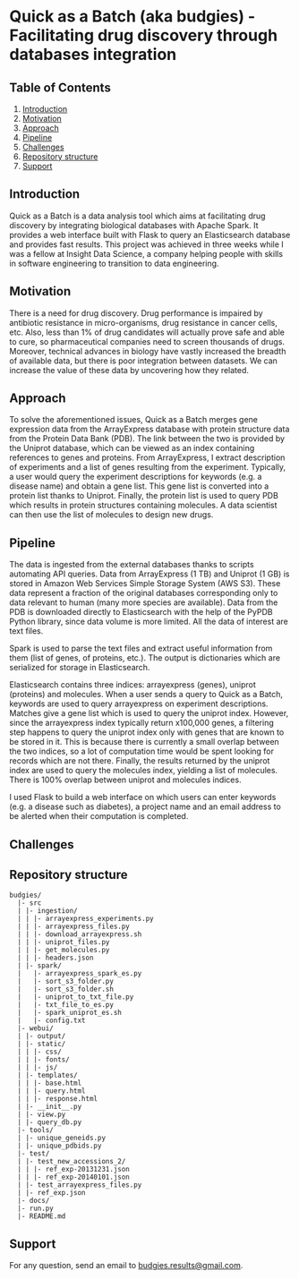 # Quick as a Batch (aka budgies) - Facilitating drug discovery through databases integration

## Table of Contents
1. [Introduction](README.md##introduction)
2. [Motivation](README.md##motivation)
3. [Approach](README.md##approach)
4. [Pipeline](README.md##pipleline)
5. [Challenges](README.md##challenges)
6. [Repository structure](README.md##repository%20structure)
7. [Support](README.md##support)

## Introduction

Quick as a Batch is a data analysis tool which aims at facilitating drug discovery by integrating biological databases with Apache Spark. It provides a web interface built with Flask to query an Elasticsearch database and provides fast results. This project was achieved in three weeks while I was a fellow at Insight Data Science, a company helping people with skills in software engineering to transition to data engineering.

## Motivation

There is a need for drug discovery. Drug performance is impaired by antibiotic resistance in micro-organisms, drug resistance in cancer cells, etc. Also, less than 1% of drug candidates will actually prove safe and able to cure, so pharmaceutical companies need to screen thousands of drugs. Moreover, technical advances in biology have vastly increased the breadth of available data, but there is poor integration between datasets. We can increase the value of these data by uncovering how they related.

## Approach

To solve the aforementioned issues, Quick as a Batch merges gene expression data from the ArrayExpress database with protein structure data from the Protein Data Bank (PDB). The link between the two is provided by the Uniprot database, which can be viewed as an index containing references to genes and proteins. From ArrayExpress, I extract description of experiments and a list of genes resulting from the experiment. Typically, a user would query the experiment descriptions for keywords (e.g. a disease name) and obtain a gene list. This gene list is converted into a protein list thanks to Uniprot. Finally, the protein list is used to query PDB which results in protein structures containing molecules. A data scientist can then use the list of molecules to design new drugs.

## Pipeline

The data is ingested from the external databases thanks to scripts automating API queries. Data from ArrayExpress (1 TB) and Uniprot (1 GB) is stored in Amazon Web Services Simple Storage System (AWS S3). These data represent a fraction of the original databases corresponding only to data relevant to human (many more species are available). Data from the PDB is downloaded directly to Elasticsearch with the help of the PyPDB Python library, since data volume is more limited. All the data of interest are text files.

Spark is used to parse the text files and extract useful information from them (list of genes, of proteins, etc.). The output is dictionaries which are serialized for storage in Elasticsearch.

Elasticsearch contains three indices: arrayexpress (genes), uniprot (proteins) and molecules. When a user sends a query to Quick as a Batch, keywords are used to query arrayexpress on experiment descriptions. Matches give a gene list which is used to query the uniprot index. However, since the arrayexpress index typically return x100,000 genes, a filtering step happens to query the uniprot index only with genes that are known to be stored in it. This is because there is currently a small overlap between the two indices, so a lot of computation time would be spent looking for records which are not there. Finally, the results returned by the uniprot index are used to query the molecules index, yielding a list of molecules. There is 100% overlap between uniprot and molecules indices.

I used Flask to build a web interface on which users can enter keywords (e.g. a disease such as diabetes), a project name and an email address to be alerted when their computation is completed.

## Challenges

## Repository structure
```
budgies/
  |- src
  | |- ingestion/
  | | |- arrayexpress_experiments.py
  | | |- arrayexpress_files.py
  | | |- download_arrayexpress.sh
  | | |- uniprot_files.py
  | | |- get_molecules.py
  | | |- headers.json
  | |- spark/
  |   |- arrayexpress_spark_es.py
  |   |- sort_s3_folder.py
  |   |- sort_s3_folder.sh
  |   |- uniprot_to_txt_file.py
  |   |- txt_file_to_es.py
  |   |- spark_uniprot_es.sh
  |   |- config.txt
  |- webui/
  | |- output/
  | |- static/
  | | |- css/
  | | |- fonts/
  | | |- js/
  | |- templates/
  | | |- base.html
  | | |- query.html
  | | |- response.html
  | |- __init__.py
  | |- view.py
  | |- query_db.py
  |- tools/
  | |- unique_geneids.py
  | |- unique_pdbids.py
  |- test/
  | |- test_new_accessions_2/
  | | |- ref_exp-20131231.json
  | | |- ref_exp-20140101.json
  | |- test_arrayexpress_files.py
  | |- ref_exp.json
  |- docs/
  |- run.py
  |- README.md
```
## Support

For any question, send an email to budgies.results@gmail.com.
